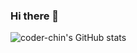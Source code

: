 ### Hi there 👋
![coder-chin's GitHub stats](https://github-readme-stats.vercel.app/api?username=coder-chin&show_icons=true)
